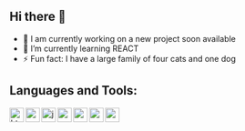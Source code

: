 ## Hi there 👋

- 🔭 I am currently working on a new project soon available
- 🌱 I’m currently learning REACT
- ⚡ Fun fact: I have a large family of four cats and one dog

## Languages and Tools:    
<img align="left" width="25px" alt="html" src="https://cdn.jsdelivr.net/gh/devicons/devicon/icons/html5/html5-original.svg" />
<img align="left" width="25px" alt="css" src="https://cdn.jsdelivr.net/gh/devicons/devicon/icons/css3/css3-original.svg" />
<img align="left" width="25px" alt="js" src="https://cdn.jsdelivr.net/gh/devicons/devicon/icons/javascript/javascript-original.svg" />
<img align="left" width="25px" alt="nodejs" src="https://cdn.jsdelivr.net/gh/devicons/devicon/icons/nodejs/nodejs-original.svg" />
<img align="left" width="25px" alt="postresql" src="https://cdn.jsdelivr.net/gh/devicons/devicon/icons/postgresql/postgresql-original.svg" />
<img align="left" width="25px" alt="mongodb" src="https://cdn.jsdelivr.net/gh/devicons/devicon/icons/mongodb/mongodb-original.svg" />
<img align="left" width="25px" alt="graphql" src="https://cdn.jsdelivr.net/gh/devicons/devicon/icons/graphql/graphql-plain.svg" />  


<!--
**maximebert/maximebert** is a ✨ _special_ ✨ repository because its `README.md` (this file) appears on your GitHub profile.

Here are some ideas to get you started:


- 👯 I’m looking to collaborate on ...
- 🤔 I’m looking for help with ...
- 💬 Ask me about ...
- 📫 How to reach me: ...
- 😄 Pronouns: ...
- ⚡ Fun fact: ...
-->

